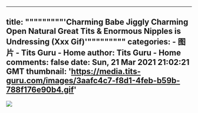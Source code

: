 
---
title: """""""""'Charming Babe Jiggly Charming Open Natural Great Tits & Enormous Nipples is Undressing (Xxx Gif)'"""""""""
categories: 
    - 图片
    - Tits Guru - Home
author: Tits Guru - Home
comments: false
date: Sun, 21 Mar 2021 21:02:21 GMT
thumbnail: 'https://media.tits-guru.com/images/3aafc4c7-f8d1-4feb-b59b-788f176e90b4.gif'
---

<div>   
<img src="https://media.tits-guru.com/images/3aafc4c7-f8d1-4feb-b59b-788f176e90b4.gif" referrerpolicy="no-referrer">  
</div>
            